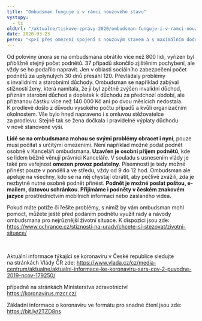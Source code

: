 ```yaml
---
title: "Ombudsman funguje i v rámci nouzového stavu"
vystupy:
  - tz
oldUrl: "/aktualne/tiskove-zpravy-2020/ombudsman-funguje-i-v-ramci-nouzoveho-stavu/"
date: 2020-03-23
perex: "<p>I přes omezení spojená s nouzovým stavem a s maximálním dodržování bezpečnostních opatření se činnost ombudsmana nezastavila a dál se snaží pomáhat lidem s jejich problémy.</p>"
---
```


<!-- imported from the old website -->

<p>Od poloviny února se na ombudsmana obrátilo více než 800 lidí, vyřízen byl přibližně stejný počet podnětů. 37 případů skončilo zjištěním pochybení, ale vždy se ho podařilo napravit. Jen v oblasti sociálního zabezpečení počet podnětů za uplynulých 30 dnů přesáhl 120. Převládaly problémy s invalidními a starobními důchody. Ombudsman se například zabýval stížností ženy, která namítala, že jí byl zpětně zvýšen invalidní důchod, přiznán starobní důchod a doplatek k důchodu za předchozí období, ale přiznanou částku více než 140 000 Kč ani po dvou měsících nedostala. K prodlevě došlo z důvodu vysokého počtu případů a kvůli organizačním okolnostem. Vše bylo hned napraveno i s omluvou stěžovatelce za prodlevu. Stejně tak se žena dočkala i pravidelné výplaty důchodu v nově stanovené výši. </p> <p><b>Lidé se na ombudsmana mohou se svými problémy obracet i nyní</b>, pouze musí počítat s určitými omezeními. Není například možné podat podnět osobně v Kanceláři ombudsmana.<b> Uzavřen je osobní příjem podnětů</b>, kde se lidem běžně věnují právníci Kanceláře. V souladu s usnesením vlády je také pro veřejnost <b>omezen provoz podatelny</b>. Písemnosti je tedy možné přinést pouze v pondělí a ve středu, vždy od 9 do 12 hod. Ombudsman ale apeluje na všechny, kdo se na něj chystají obrátit, aby pečlivě zvážili, zda je nezbytně nutné osobně podnět přinést. <b>Podnět je možné poslat poštou, e-mailem, datovou schránkou. Přijímáme i podněty v českém znakovém jazyce</b> prostřednictvím mobilních informací nebo zaslaného videa. </p> <p>Pokud máte potíže či řešíte problémy, s nimiž by vám ombudsman mohl pomoct, můžete ještě před podáním podnětu využít rady a návody ombudsmana pro nejrůznější životní situace. K dispozici jsou zde: <a href="https://test.ochrance.cz/stiznosti-na-urady/chcete-si-stezovat/zivotni-situace/">https://www.ochrance.cz/stiznosti-na-urady/chcete-si-stezovat/zivotni-situace/</a></p> <p> </p> <p>Aktuální informace týkající se koronaviru v České republice sledujte na stránkách Vlády ČR zde: <a href="https://www.vlada.cz/cz/media-centrum/aktualne/aktualni-informace-ke-koronaviru-sars-cov-2-puvodne-2019-ncov-179250/" target="_blank">https://www.vlada.cz/cz/media-centrum/aktualne/aktualni-informace-ke-koronaviru-sars-cov-2-puvodne-2019-ncov-179250/</a></p> <p>případně na stránkách Ministerstva zdravotnictví <a href="https://koronavirus.mzcr.cz/" target="_blank">https://koronavirus.mzcr.cz/</a></p> <p>Základní informace o koronaviru ve formátu pro snadné čtení jsou zde: <a href="https://bit.ly/2TZD8ns?fbclid=IwAR2r7LXIr4xZEqoHAqwIEyQvWBb2SQUgWMzrhcYYetPaWPZx9Tj8_nfhkTs" target="_blank">https://bit.ly/2TZD8ns</a></p>

